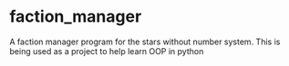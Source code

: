 # faction_manager
A faction manager program for the stars without number system.
This is being used as a project to help learn OOP in python
